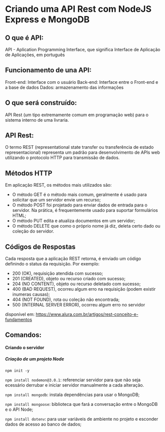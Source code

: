 # Criando uma API Rest com NodeJS Express e MongoDB
## O que é API: 
API - Aplication Programming Interface, que significa Interface de Aplicação de Aplicações, em português

## Funcionamento de una API:
Front-end: Interface com o usuário 
Back-end: Interface entre o Front-end e a base de dados 
Dados: armazenamento das informações 

## O que será construído: 
API Rest (um tipo extremamente comum em programação web) para o sistema interno de uma livraria.

## API Rest: 
O termo REST (representational state transfer ou transferência de estado representacional) representa um padrão para desenvolvimento de APIs web utilizando o protocolo HTTP para transmissão de dados.

## Métodos HTTP
Em aplicação REST, os métodos mais utilizados são:
* O método GET é o método mais comum, geralmente é usado para solicitar que um servidor envie um recurso;
* O método POST foi projetado para enviar dados de entrada para o servidor. Na prática, é frequentemente usado para suportar formulários HTML;
* O método PUT edita e atualiza documentos em um servidor;
* O método DELETE que como o próprio nome já diz, deleta certo dado ou coleção do servidor.

## Códigos de Respostas
Cada resposta que a aplicação REST retorna, é enviado um código definindo o status da requisição. Por exemplo:
* 200 (OK), requisição atendida com sucesso;
* 201 (CREATED), objeto ou recurso criado com sucesso;
* 204 (NO CONTENT), objeto ou recurso deletado com sucesso;
* 400 (BAD REQUEST), ocorreu algum erro na requisição (podem existir inumeras causas);
* 404 (NOT FOUND), rota ou coleção não encontrada;
* 500 (INTERNAL SERVER ERROR), ocorreu algum erro no servidor

disponível em: https://www.alura.com.br/artigos/rest-conceito-e-fundamentos


## Comandos:
#### Criando o servidor
##### Criação de um projeto Node
```npm init -y```


```npm install nodemon@3.0.1```: referenciar servidor para que não seja ecessário derrubar e iniciar servidor manualmente a cada alteração.

```npm install mongodb```: instala dependências para usar o MongoDB;

```npm install mongoose```: biblioteca que fará a conversação entre o MongoDB e o API Node;

```npm install dotenv```: para usar variáveis de ambiente no projeto e esconder dados de acesso ao banco de dados;